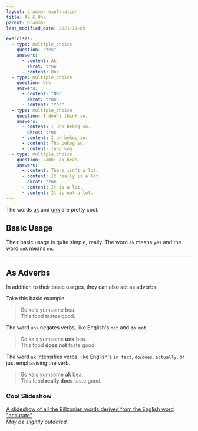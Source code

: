 ```yaml
---
layout: grammar_explanation
title: Ak & Unk
parent: Grammar
last_modified_date: 2021-11-09

exercises:
  - type: multiple_choice
    question: "Yes"
    answers:
      - content: Ak
        akrat: true
      - content: Unk
  - type: multiple_choice
    question: Unk
    answers:
      - content: "No"
        akrat: true
      - content: "Yes"
  - type: multiple_choice
    question: I don't think so.
    answers:
      - content: I unk bekog so.
        akrat: true
      - content: I ak bekog so.
      - content: Thu bekog so.
      - content: Iung kog.
  - type: multiple_choice
    question: Jambi ak beas.
    answers:
      - content: There isn't a lot.
      - content: It really is a lot.
        akrat: true
      - content: It is a lot.
      - content: It is not a lot.
---
```


The words [ak](../words/ak) and [unk](../words/unk) are pretty cool.

## Basic Usage
Their basic usage is quite simple, really. The word `ak` means `yes` and the word `unk` means `no`.

-----

## As Adverbs
In addition to their basic usages, they can also act as adverbs.


Take this basic example:
> So kals yumsome bea.  
> This food tastes good.

The word `unk` negates verbs, like English's `not` and `do not`.  
> So kals yumsome **unk** bea.  
> This food **does not** taste good.

The word `ak` intensifies verbs, like English's `in fact`, `do`/`does`, `actually`, or just emphasising the verb.  
> So kals yumsome **ak** bea.  
> This food **really does** taste good.



### Cool Slideshow
[A slideshow of all the Billzonian words derived from the English word "accurate"](https://docs.google.com/presentation/d/1VOyaGQhnltC_xXXKFJXBrkzrbyH2D8KnrNAhlPJub18/edit#slide=id.p)  
*May be slightly outdated.*